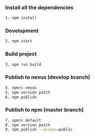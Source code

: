 ### Install all the dependencies 
```sh
1. npm install
```

### Development
```sh
2. npm start 
```

### Build project
```sh
3. npm run build 
```

### Publish to nexus (develop branch)
```sh
4. npmrc nexus
5. npm version patch 
6. npm publish
```

### Publish to npm (master branch)
```sh
7. npmrc default
8. npm version patch 
9. npm publish --access=public
```




